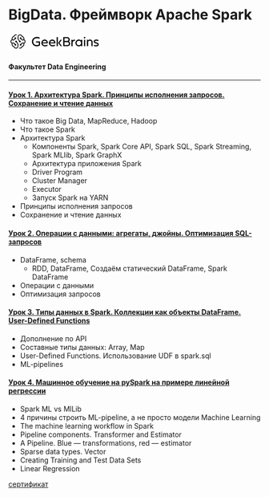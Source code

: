 # BigData. Фреймворк Apache Spark
![](logo.png)
#### Факультет Data Engineering
____
#### [Урок 1. Архитектура Spark. Принципы исполнения запросов. Сохранение и чтение данных](https://github.com/TolstikovIgor/ApacheSpark/tree/main/lesson1)
* Что такое Big Data, MapReduce, Hadoop
* Что такое Spark
* Архитектура Spark
   * Компоненты Spark, Spark Core API, Spark SQL, Spark Streaming, Spark MLlib, Spark GraphX
   * Архитектура приложения Spark
   * Driver Program
   * Cluster Manager
   * Executor
   * Запуск Spark на YARN
* Принципы исполнения запросов
* Сохранение и чтение данных

#### [Урок 2. Операции с данными: агрегаты, джойны. Оптимизация SQL-запросов](https://github.com/TolstikovIgor/ApacheSpark/tree/main/lesson2)
* DataFrame, schema
   * RDD, DataFrame, Создаём статический DataFrame, Spark DataFrame
* Операции с данными
* Оптимизация запросов

#### [Урок 3. Типы данных в Spark. Коллекции как объекты DataFrame. User-Defined Functions](https://github.com/TolstikovIgor/ApacheSpark/tree/main/lesson3)
* Дополнение по API
* Составные типы данных: Array, Map
* User-Defined Functions. Использование UDF в spark.sql
* ML-pipelines

#### [Урок 4. Машинное обучение на pySpark на примере линейной регрессии](https://github.com/TolstikovIgor/ApacheSpark/tree/main/lesson4)
* Spark ML vs MlLib
* 4 причины строить ML-pipeline, а не просто модели Machine Learning
* The machine learning workflow in Spark
* Pipeline components. Transformer and Estimator
* A Pipeline. Blue — transformations, red — estimator
* Sparse data types. Vector
* Creating Training and Test Data Sets 
* Linear Regression

[сертификат](https://gb.ru/go/DNKRcR)
